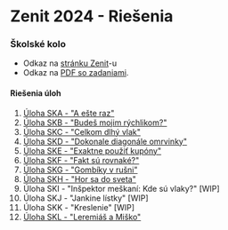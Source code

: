 # Zenit 2024 - Riešenia

### Školské kolo

- Odkaz na [stránku Zenit](https://zenit.ksp.sk/)-u
- Odkaz na [PDF so zadaniami](https://zenit.ksp.sk/static/zenit24sk.8ef3cb09f83b.pdf).

#### Riešenia úloh
1. [Úloha SKA - "A ešte raz"](SKA/)
2. [Úloha SKB - "Budeš mojim rýchlikom?"](SKB/)
3. [Úloha SKC - "Celkom dlhý vlak"](SKC/)
4. [Úloha SKD - "Dokonale diagonále omrvinky"](SKD/)
5. [Úloha SKE - "Exaktne použiť kupóny"](SKE/)
6. [Úloha SKF - "Fakt sú rovnaké?"](SKF/)
7. [Úloha SKG - "Gombíky v rušni"](SKG/)
8. [Úloha SKH - "Hor sa do sveta"](SKH/)
9. Úloha SKI - "Inšpektor meškaní: Kde sú vlaky?" [WIP]
10. Úloha SKJ - "Jankine lístky" [WIP]
11. Úloha SKK - "Kreslenie" [WIP]
12. [Úloha SKL - "Leremiáš a Miško"](SKL/)